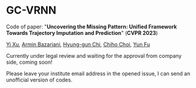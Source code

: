 # GC-VRNN

Code of paper: "**Uncovering the Missing Pattern: Unified Framework Towards Trajectory Imputation and Prediction**" (**CVPR 2023**)

[Yi Xu](https://sites.google.com/view/homepage-of-yi-xu), 
[Armin Bazarjani](https://arminbaz.github.io/), 
[Hyung-gun Chi](https://hyung-gun.me/), 
[Chiho Choi](https://chihochoi.github.io/), 
[Yun Fu](http://www1.ece.neu.edu/~yunfu/)


Currently under legal review and waiting for the approval from company side, coming soon!

Please leave your institute email address in the opened issue, I can send an unofficial version of codes.
